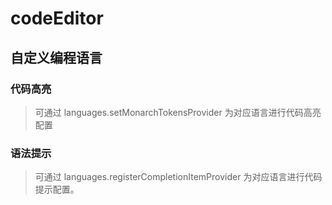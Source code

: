 # codeEditor

## 自定义编程语言

### 代码高亮

> 可通过 languages.setMonarchTokensProvider 为对应语言进行代码高亮配置

### 语法提示

> 可通过 languages.registerCompletionItemProvider 为对应语言进行代码提示配置。
